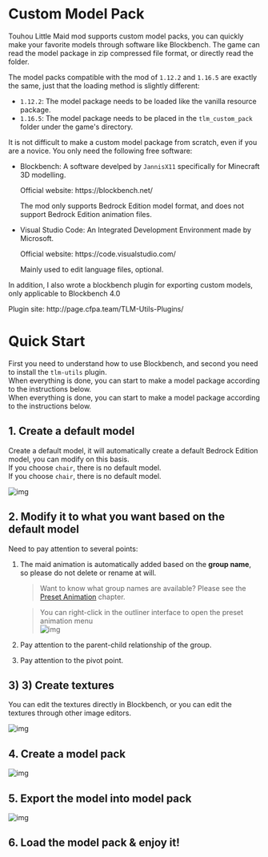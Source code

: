 # Custom Model Pack

Touhou Little Maid mod supports custom model packs, you can quickly make your favorite models through software like Blockbench.
The game can read the model package in zip compressed file format, or directly read the folder.

The model packs compatible with the mod of `1.12.2` and `1.16.5` are exactly the same, just that the loading method is slightly different:

- `1.12.2`: The model package needs to be loaded like the vanilla resource package.
- `1.16.5`: The model package needs to be placed in the `tlm_custom_pack` folder under the game's directory.

It is not difficult to make a custom model package from scratch, even if you are a novice. You only need the following free software:

- Blockbench: A software develped by `JannisX11` specifically for Minecraft 3D modelling.

  Official website: https\://blockbench.net/

  The mod only supports Bedrock Edition model format, and does not support Bedrock Edition animation files.

- Visual Studio Code: An Integrated Development Environment made by Microsoft.

  Official website: https\://code.visualstudio.com/

  Mainly used to edit language files, optional.

In addition, I also wrote a blockbench plugin for exporting custom models, only applicable to Blockbench 4.0

Plugin site: http\://page.cfpa.team/TLM-Utils-Plugins/

# Quick Start

First you need to understand how to use Blockbench, and second you need to install the `tlm-utils` plugin.\
When everything is done, you can start to make a model package according to the instructions below.\
When everything is done, you can start to make a model package according to the instructions below.

## 1. Create a default model

Create a default model, it will automatically create a default Bedrock Edition model, you can modify on this basis.\
If you choose `chair`, there is no default model.\
If you choose `chair`, there is no default model.

![img](https://i.imgur.com/h6ufpuS.gif)

## 2. Modify it to what you want based on the default model

Need to pay attention to several points:

1. The maid animation is automatically added based on the **group name**, so please do not delete or rename at will.

   > Want to know what group names are available? Please see the [Preset Animation](/preset_animation.md) chapter.

   > You can right-click in the outliner interface to open the preset animation menu\
   > ![img](https://i.imgur.com/N17PbiE.gif)

2. Pay attention to the parent-child relationship of the group.

3. Pay attention to the pivot point.

## 3) 3) Create textures

You can edit the textures directly in Blockbench, or you can edit the textures through other image editors.

![img](https://i.imgur.com/4JOKLMd.gif)

## 4. Create a model pack

![img](https://i.imgur.com/RHq9zf1.gif)

## 5. Export the model into model pack

![img](https://i.imgur.com/Mux4TwJ.gif)

## 6. Load the model pack & enjoy it!
